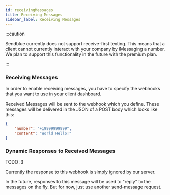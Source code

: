 ```yaml
---
id: receivingMessages
title: Receiving Messages
sidebar_label: Receiving Messages
---
```


:::caution

Sendblue currently does not support receive-first texting. This means that a client cannot currently interact with your company by iMessaging a number. We plan to support this functionality in the future with the premium plan.

:::

### Receiving Messages

In order to enable receiving messages, you have to specify the webhooks that you want to use in your client dashboard.

Received Messages will be sent to the webhook which you define. These messages will be delivered in the JSON of a POST body which looks like this:

``` json
{
    "number": "+19999999999",
    "content": "World Hello!"
}
```

### Dynamic Responses to Received Messages

TODO :3

Currently the response to this webhook is simply ignored by our server. 

In the future, responses to this message will be used to "reply" to the messages on the fly. But for now, just use another send-message request.
